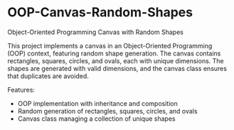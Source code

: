 # OOP-Canvas-Random-Shapes
Object-Oriented Programming Canvas with Random Shapes

This project implements a canvas in an Object-Oriented Programming (OOP) context, featuring random shape generation. The canvas contains rectangles, squares, circles, and ovals, each with unique dimensions. The shapes are generated with valid dimensions, and the canvas class ensures that duplicates are avoided.

Features:
- OOP implementation with inheritance and composition
- Random generation of rectangles, squares, circles, and ovals
- Canvas class managing a collection of unique shapes
